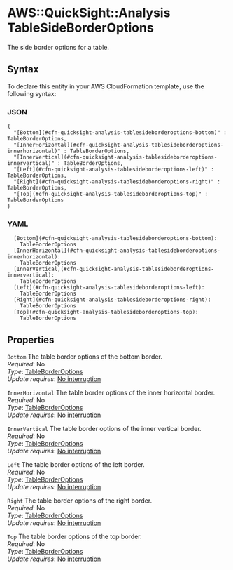 # AWS::QuickSight::Analysis TableSideBorderOptions<a name="aws-properties-quicksight-analysis-tablesideborderoptions"></a>

The side border options for a table\.

## Syntax<a name="aws-properties-quicksight-analysis-tablesideborderoptions-syntax"></a>

To declare this entity in your AWS CloudFormation template, use the following syntax:

### JSON<a name="aws-properties-quicksight-analysis-tablesideborderoptions-syntax.json"></a>

```
{
  "[Bottom](#cfn-quicksight-analysis-tablesideborderoptions-bottom)" : TableBorderOptions,
  "[InnerHorizontal](#cfn-quicksight-analysis-tablesideborderoptions-innerhorizontal)" : TableBorderOptions,
  "[InnerVertical](#cfn-quicksight-analysis-tablesideborderoptions-innervertical)" : TableBorderOptions,
  "[Left](#cfn-quicksight-analysis-tablesideborderoptions-left)" : TableBorderOptions,
  "[Right](#cfn-quicksight-analysis-tablesideborderoptions-right)" : TableBorderOptions,
  "[Top](#cfn-quicksight-analysis-tablesideborderoptions-top)" : TableBorderOptions
}
```

### YAML<a name="aws-properties-quicksight-analysis-tablesideborderoptions-syntax.yaml"></a>

```
  [Bottom](#cfn-quicksight-analysis-tablesideborderoptions-bottom):
    TableBorderOptions
  [InnerHorizontal](#cfn-quicksight-analysis-tablesideborderoptions-innerhorizontal):
    TableBorderOptions
  [InnerVertical](#cfn-quicksight-analysis-tablesideborderoptions-innervertical):
    TableBorderOptions
  [Left](#cfn-quicksight-analysis-tablesideborderoptions-left):
    TableBorderOptions
  [Right](#cfn-quicksight-analysis-tablesideborderoptions-right):
    TableBorderOptions
  [Top](#cfn-quicksight-analysis-tablesideborderoptions-top):
    TableBorderOptions
```

## Properties<a name="aws-properties-quicksight-analysis-tablesideborderoptions-properties"></a>

`Bottom` <a name="cfn-quicksight-analysis-tablesideborderoptions-bottom"></a>
The table border options of the bottom border\.  
_Required_: No  
_Type_: [TableBorderOptions](aws-properties-quicksight-analysis-tableborderoptions.md)  
_Update requires_: [No interruption](https://docs.aws.amazon.com/AWSCloudFormation/latest/UserGuide/using-cfn-updating-stacks-update-behaviors.html#update-no-interrupt)

`InnerHorizontal` <a name="cfn-quicksight-analysis-tablesideborderoptions-innerhorizontal"></a>
The table border options of the inner horizontal border\.  
_Required_: No  
_Type_: [TableBorderOptions](aws-properties-quicksight-analysis-tableborderoptions.md)  
_Update requires_: [No interruption](https://docs.aws.amazon.com/AWSCloudFormation/latest/UserGuide/using-cfn-updating-stacks-update-behaviors.html#update-no-interrupt)

`InnerVertical` <a name="cfn-quicksight-analysis-tablesideborderoptions-innervertical"></a>
The table border options of the inner vertical border\.  
_Required_: No  
_Type_: [TableBorderOptions](aws-properties-quicksight-analysis-tableborderoptions.md)  
_Update requires_: [No interruption](https://docs.aws.amazon.com/AWSCloudFormation/latest/UserGuide/using-cfn-updating-stacks-update-behaviors.html#update-no-interrupt)

`Left` <a name="cfn-quicksight-analysis-tablesideborderoptions-left"></a>
The table border options of the left border\.  
_Required_: No  
_Type_: [TableBorderOptions](aws-properties-quicksight-analysis-tableborderoptions.md)  
_Update requires_: [No interruption](https://docs.aws.amazon.com/AWSCloudFormation/latest/UserGuide/using-cfn-updating-stacks-update-behaviors.html#update-no-interrupt)

`Right` <a name="cfn-quicksight-analysis-tablesideborderoptions-right"></a>
The table border options of the right border\.  
_Required_: No  
_Type_: [TableBorderOptions](aws-properties-quicksight-analysis-tableborderoptions.md)  
_Update requires_: [No interruption](https://docs.aws.amazon.com/AWSCloudFormation/latest/UserGuide/using-cfn-updating-stacks-update-behaviors.html#update-no-interrupt)

`Top` <a name="cfn-quicksight-analysis-tablesideborderoptions-top"></a>
The table border options of the top border\.  
_Required_: No  
_Type_: [TableBorderOptions](aws-properties-quicksight-analysis-tableborderoptions.md)  
_Update requires_: [No interruption](https://docs.aws.amazon.com/AWSCloudFormation/latest/UserGuide/using-cfn-updating-stacks-update-behaviors.html#update-no-interrupt)
